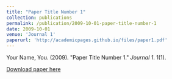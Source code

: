 ```yaml
---
title: "Paper Title Number 1"
collection: publications
permalink: /publication/2009-10-01-paper-title-number-1
date: 2009-10-01
venue: 'Journal 1'
paperurl: 'http://academicpages.github.io/files/paper1.pdf'
---
```


Your Name, You. (2009). "Paper Title Number 1." <i>Journal 1</i>. 1(1).

[Download paper here](http://academicpages.github.io/files/paper1.pdf)

